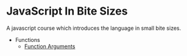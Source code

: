 # JavaScript In Bite Sizes

A javascript course which introduces the language in small bite sizes.

* Functions
  * [Function Arguments](https://github.com/grahamhili/JavaScript-In-Bite-Sizes/blob/master/Functions/Function_Arguments.md)
